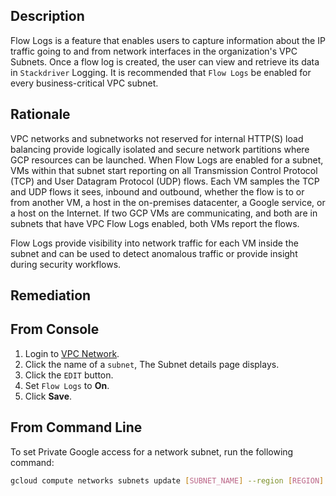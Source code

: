 ## Description

Flow Logs is a feature that enables users to capture information about the IP traffic going to and from network interfaces in the organization's VPC Subnets. Once a flow log is created, the user can view and retrieve its data in `Stackdriver` Logging. It is recommended that `Flow Logs` be enabled for every business-critical VPC subnet.

## Rationale

VPC networks and subnetworks not reserved for internal HTTP(S) load balancing provide logically isolated and secure network partitions where GCP resources can be launched. When Flow Logs are enabled for a subnet, VMs within that subnet start reporting on all Transmission Control Protocol (TCP) and User Datagram Protocol (UDP) flows. Each VM samples the TCP and UDP flows it sees, inbound and outbound, whether the flow is to or from another VM, a host in the on-premises datacenter, a Google service, or a host on the Internet. If two GCP VMs are communicating, and both are in subnets that have VPC Flow Logs enabled, both VMs report the flows.

Flow Logs provide visibility into network traffic for each VM inside the subnet and can be used to detect anomalous traffic or provide insight during security workflows.

## Remediation

## From Console

1. Login to [VPC Network](https://console.cloud.google.com/networking/networks/list).
2. Click the name of a `subnet`, The Subnet details page displays.
3. Click the `EDIT` button.
4. Set `Flow Logs` to **On**.
5. Click **Save**.

## From Command Line

To set Private Google access for a network subnet, run the following command:

```bash
gcloud compute networks subnets update [SUBNET_NAME] --region [REGION] --enable-flow-logs
```
